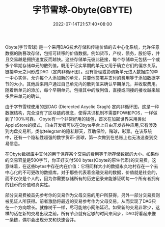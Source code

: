 ﻿---
weight: 
title: "字节雪球-Obyte(GBYTE)"
description: "Obyte(字节雪球) 是一个采用DAG技术存储和传输价值的去中心化系统，允许任意数据的防篡改存储，包括可转移的价值数据，例如货币，产权，债务，股份等，并且交易越是拥挤速度反而越快"
date: 2022-07-14T21:57:40+08:00
lastmod: 2022-07-14T16:45:40+08:00
draft: false
authors: ["seven"]
featuredImage: "zijiexueqiu-obytegbyte.webp"
link: "https://obyte.org/"
tags: ["数字代币","字节雪球-Obyte(GBYTE)"]
categories: ["navigation"]
navigation: ["数字代币"]
lightgallery: true
toc: true
pinned: false
recommend: false
recommend1: false
---
Obyte(字节雪球) 是一个采用DAG技术存储和传输价值的去中心化系统，允许任意数据的防篡改存储，包括可转移的价值数据，例如货币，产权，债务，股份等，并且交易越是拥挤速度反而越快。这些存储单元彼此链接，每个存储单元包括一个或多个早期存储单元的散列值，既用于证实早期的单元又用于确立它们的偏序关系。链接单元之间形成DAG（定向非循环图）。没有管理或协调新单元进入数据库的单一中心实体，允许每个人添加新的单元，只要他签署并支付的费用等于添加数据字节的大小。其他后来用户通过自己单元内的散列值来确认早期单元，并收取费用。随着新单元的添加，每个早期单元，包括其中的散列值，直接或间接的接收越来越多后来单元的确认。

由于字节雪球使用的是DAG (Dierected Acyclic Gragh) 定向非循环图，这是一种数据结构，完全没有了区块链的概念，使得共识机制不需要POW和POS，一样做到了100%可靠。 Obyte有一个非常好用的钱包，首次在加密世界采用类似AppleStore的模式，自由开发者可以在Obyte平台上自由开发各种应用,它有涉及到内盘交易所，类似telegram的隐私聊天，互助保险，赌球，彩票。在该系统中，还有一个隐私性超强的数字货币-黑球，第一次做到在总账上也无法追查到交易信息。

在Obyte数据库中支付的用于保存某个交易的费用等于所存储数据的大小。如果你的交易容量是500字节，你正好支付500 bytes(Obyte的原生代币)的交易费。这意味着，在这些bytes中存在内在价值：它将同样大小的数据永久地村存在一个去中心化的不可更改的数据库。对于那些代表着金融交易的数据，价值就是社会的，而不仅仅是个人的，因为你需要存储所有的历史记录来能够证明每一个所有者拥有的钱币的价值和真实性。

部分交易费被首先参考你的交易作为父母交易的用户所获得，另外一部分交易费则被见证人所获得。前者激励将最近的交易参考作为父母交易，从而实现了DAG只在一个方向增长。就像树干一样，尽可能缩小网络延迟。如果新的交易非常少，这样的话在新的交易出现之前，所有节点就有足够的时间来同步，DAG将看起来像一条链，偶尔会出现分叉和快速合并。